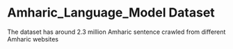 # Amharic_Language_Model Dataset
The dataset has around 2.3 million Amharic sentence crawled from different Amharic websites

